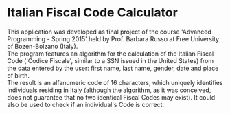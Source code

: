 # Italian Fiscal Code Calculator

This application was developed as final project of the course 'Advanced Programming - Spring 2015' held by Prof. Barbara Russo at Free University of Bozen-Bolzano (Italy).
<br>The program features an algorithm for the calculation of the Italian Fiscal Code ('Codice Fiscale', similar to a SSN issued in the United States) from the data entered by the user: first name, last name, gender, date and place of birth. 
<br>The result is an alfanumeric code of 16 characters, which uniquely identifies individuals residing in Italy (although the algorithm, as it was conceived, does not guarantee that no two identical Fiscal Codes may exist).
It could also be used to check if an individual's Code is correct.





